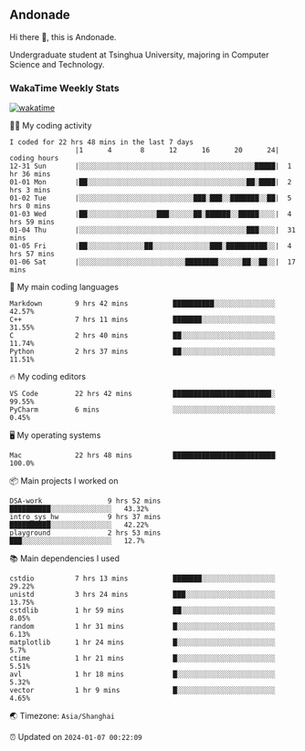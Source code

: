 ## Andonade

Hi there 👋, this is Andonade.

Undergraduate student at Tsinghua University, majoring in Computer Science and Technology.

### WakaTime Weekly Stats

[![wakatime](https://wakatime.com/badge/user/018bd8cc-ca3d-4a3e-a11d-74879d0e0c99.svg)](https://wakatime.com/@018bd8cc-ca3d-4a3e-a11d-74879d0e0c99)

🧑‍💻 My coding activity 

```text
I coded for 22 hrs 48 mins in the last 7 days
          		|1      4       8      12      16      20      24|	coding hours
12-31 Sun		|░░░░░░░░░░░░░░░░░░░░░░░░░░░░░░░░░░░░░░░░░░░█████|	1 hr 36 mins
01-01 Mon		|██░░░░░░░░░░░░░░░░░░░░░░░░░░░░░░░░░░░░░░░██░████|	2 hrs 3 mins
01-02 Tue		|░░░░░░░░░░░░░░░░░░░░░░░░░░░░███░███░░███████░░██|	5 hrs 0 mins
01-03 Wed		|██░░░░░░░░░░░░░░░░░███░░░░░░██░██████░░█████░░░░|	4 hrs 59 mins
01-04 Thu		|░░░░░░░░░░░░░░░░░░░░░░░░░░░░░░░░░░░░░░░░░███░░░░|	31 mins
01-05 Fri		|██░░░░░░░░░░░░░░██░░░░░░░░░░░░░░███░██████████░░|	4 hrs 57 mins
01-06 Sat		|░░░░░░░░░░░░░░░░░░░░░░░░░░████████░░░░░░██░░██░░|	17 mins
```

🌱 My main coding languages 

```text
Markdown       	9 hrs 42 mins       	██████████░░░░░░░░░░░░░░░	42.57%
C++            	7 hrs 11 mins       	███████░░░░░░░░░░░░░░░░░░	31.55%
C              	2 hrs 40 mins       	██░░░░░░░░░░░░░░░░░░░░░░░	11.74%
Python         	2 hrs 37 mins       	██░░░░░░░░░░░░░░░░░░░░░░░	11.51%
```

🔥 My coding editors 

```text
VS Code        	22 hrs 42 mins      	████████████████████████░	99.55%
PyCharm        	6 mins              	░░░░░░░░░░░░░░░░░░░░░░░░░	0.45%
```

🖥️ My operating systems 

```text
Mac            	22 hrs 48 mins      	█████████████████████████	100.0%
```

📦 Main projects I worked on 

```text
DSA-work            	9 hrs 52 mins       	██████████░░░░░░░░░░░░░░░	43.32%
intro_sys_hw        	9 hrs 37 mins       	██████████░░░░░░░░░░░░░░░	42.22%
playground          	2 hrs 53 mins       	███░░░░░░░░░░░░░░░░░░░░░░	12.7%
```

📚 Main dependencies I used 

```text
cstdio         	7 hrs 13 mins       	███████░░░░░░░░░░░░░░░░░░	29.22%
unistd         	3 hrs 24 mins       	███░░░░░░░░░░░░░░░░░░░░░░	13.75%
cstdlib        	1 hr 59 mins        	██░░░░░░░░░░░░░░░░░░░░░░░	8.05%
random         	1 hr 31 mins        	█░░░░░░░░░░░░░░░░░░░░░░░░	6.13%
matplotlib     	1 hr 24 mins        	█░░░░░░░░░░░░░░░░░░░░░░░░	5.7%
ctime          	1 hr 21 mins        	█░░░░░░░░░░░░░░░░░░░░░░░░	5.51%
avl            	1 hr 18 mins        	█░░░░░░░░░░░░░░░░░░░░░░░░	5.32%
vector         	1 hr 9 mins         	█░░░░░░░░░░░░░░░░░░░░░░░░	4.65%
```

🌏 Timezone: `Asia/Shanghai`

⏰ Updated on `2024-01-07 00:22:09`